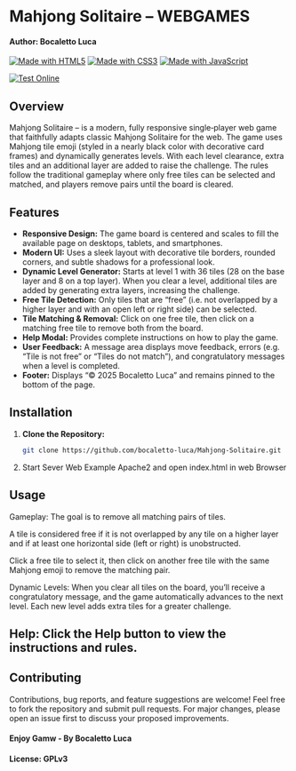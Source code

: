 # Mahjong Solitaire – WEBGAMES
#### Author: Bocaletto Luca

[![Made with HTML5](https://img.shields.io/badge/Made%20with-HTML5-E34F26?logo=html5)](https://www.w3.org/html/)
[![Made with CSS3](https://img.shields.io/badge/Made%20with-CSS3-1572B6?logo=css3)](https://www.w3.org/Style/CSS/)
[![Made with JavaScript](https://img.shields.io/badge/Made%20with-JavaScript-F7DF1E?logo=javascript)](https://developer.mozilla.org/docs/Web/JavaScript)

[![Test Online](https://img.shields.io/badge/Test%20Online-Click%20Here-brightgreen?style=for-the-badge)](https://bocaletto-luca.github.io/Mahjong-Solitaire/)

## Overview

Mahjong Solitaire – is a modern, fully responsive single‑player web game that faithfully adapts classic Mahjong Solitaire for the web. The game uses Mahjong tile emoji (styled in a nearly black color with decorative card frames) and dynamically generates levels. With each level clearance, extra tiles and an additional layer are added to raise the challenge. The rules follow the traditional gameplay where only free tiles can be selected and matched, and players remove pairs until the board is cleared.

## Features

- **Responsive Design:** The game board is centered and scales to fill the available page on desktops, tablets, and smartphones.
- **Modern UI:** Uses a sleek layout with decorative tile borders, rounded corners, and subtle shadows for a professional look.
- **Dynamic Level Generator:** Starts at level 1 with 36 tiles (28 on the base layer and 8 on a top layer). When you clear a level, additional tiles are added by generating extra layers, increasing the challenge.
- **Free Tile Detection:** Only tiles that are “free” (i.e. not overlapped by a higher layer and with an open left or right side) can be selected.
- **Tile Matching & Removal:** Click on one free tile, then click on a matching free tile to remove both from the board.
- **Help Modal:** Provides complete instructions on how to play the game.
- **User Feedback:** A message area displays move feedback, errors (e.g. “Tile is not free” or “Tiles do not match”), and congratulatory messages when a level is completed.
- **Footer:** Displays “© 2025 Bocaletto Luca” and remains pinned to the bottom of the page.

## Installation

1. **Clone the Repository:**

   ```bash
   git clone https://github.com/bocaletto-luca/Mahjong-Solitaire.git
2. Start Sever Web Example Apache2 and open index.html in web Browser

## Usage
Gameplay: The goal is to remove all matching pairs of tiles.

A tile is considered free if it is not overlapped by any tile on a higher layer and if at least one horizontal side (left or right) is unobstructed.

Click a free tile to select it, then click on another free tile with the same Mahjong emoji to remove the matching pair.

Dynamic Levels: When you clear all tiles on the board, you’ll receive a congratulatory message, and the game automatically advances to the next level. Each new level adds extra tiles for a greater challenge.

## Help: Click the Help button to view the instructions and rules.

## Contributing
Contributions, bug reports, and feature suggestions are welcome! Feel free to fork the repository and submit pull requests. For major changes, please open an issue first to discuss your proposed improvements.

#### Enjoy Gamw - By Bocaletto Luca

#### License: GPLv3

